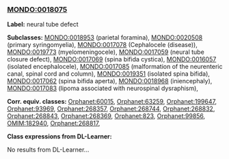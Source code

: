 
### [MONDO:0018075](http://purl.obolibrary.org/obo/MONDO_0018075)
**Label:** neural tube defect

**Subclasses:** [MONDO:0018953](http://purl.obolibrary.org/obo/MONDO_0018953) (parietal foramina), [MONDO:0020508](http://purl.obolibrary.org/obo/MONDO_0020508) (primary syringomyelia), [MONDO:0017078](http://purl.obolibrary.org/obo/MONDO_0017078) (Cephalocele (disease)), [MONDO:0019773](http://purl.obolibrary.org/obo/MONDO_0019773) (myelomeningocele), [MONDO:0017059](http://purl.obolibrary.org/obo/MONDO_0017059) (neural tube closure defect), [MONDO:0017069](http://purl.obolibrary.org/obo/MONDO_0017069) (spina bifida cystica), [MONDO:0016057](http://purl.obolibrary.org/obo/MONDO_0016057) (isolated encephalocele), [MONDO:0017085](http://purl.obolibrary.org/obo/MONDO_0017085) (malformation of the neurenteric canal, spinal cord and column), [MONDO:0019351](http://purl.obolibrary.org/obo/MONDO_0019351) (isolated spina bifida), [MONDO:0017062](http://purl.obolibrary.org/obo/MONDO_0017062) (spina bifida aperta), [MONDO:0018968](http://purl.obolibrary.org/obo/MONDO_0018968) (iniencephaly), [MONDO:0017083](http://purl.obolibrary.org/obo/MONDO_0017083) (lipoma associated with neurospinal dysraphism), 

**Corr. equiv. classes:** [Orphanet:60015](http://www.orpha.net/ORDO/Orphanet_60015), [Orphanet:63259](http://www.orpha.net/ORDO/Orphanet_63259), [Orphanet:199647](http://www.orpha.net/ORDO/Orphanet_199647), [Orphanet:93969](http://www.orpha.net/ORDO/Orphanet_93969), [Orphanet:268357](http://www.orpha.net/ORDO/Orphanet_268357), [Orphanet:268744](http://www.orpha.net/ORDO/Orphanet_268744), [Orphanet:268832](http://www.orpha.net/ORDO/Orphanet_268832), [Orphanet:268843](http://www.orpha.net/ORDO/Orphanet_268843), [Orphanet:268369](http://www.orpha.net/ORDO/Orphanet_268369), [Orphanet:823](http://www.orpha.net/ORDO/Orphanet_823), [Orphanet:99856](http://www.orpha.net/ORDO/Orphanet_99856), [OMIM:182940](http://purl.obolibrary.org/obo/OMIM_182940), [Orphanet:268817](http://www.orpha.net/ORDO/Orphanet_268817), 

**Class expressions from DL-Learner:**

No results from DL-Learner...



